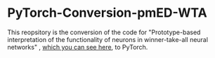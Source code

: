 # PyTorch-Conversion-pmED-WTA
This reopsitory is the conversion of the code for "Prototype-based interpretation of the functionality of neurons in winner-take-all neural networks" , [which you can see here](https://github.com/raminzs/pmED-WTA), to PyTorch.  
